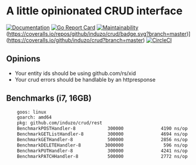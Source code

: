 # A little opinionated CRUD interface

[![Documentation](https://godoc.org/github.com/induzo/crud?status.svg)](http://godoc.org/github.com/induzo/crud) [![Go Report Card](https://goreportcard.com/badge/github.com/induzo/crud)](https://goreportcard.com/report/github.com/induzo/crud) [![Maintainability](https://api.codeclimate.com/v1/badges/3e4ee9ac6a7a39a18c36/maintainability)](https://codeclimate.com/github/induzo/crud/maintainability) (https://coveralls.io/repos/github/induzo/crud/badge.svg?branch=master)](https://coveralls.io/github/induzo/crud?branch=master) [![CircleCI](https://circleci.com/gh/induzo/crud.svg?style=svg)](https://circleci.com/gh/induzo/crud)

## Opinions

- Your entity ids should be using github.com/rs/xid
- Your crud errors should be handlable by an httpresponse

## Benchmarks (i7, 16GB)

```bash
    goos: linux
    goarch: amd64
    pkg: github.com/induzo/crud/rest
    BenchmarkPOSTHandler-8            300000              4190 ns/op            1912 B/op         20 allocs/op
    BenchmarkGETListHandler-8         300000              4694 ns/op            2131 B/op         31 allocs/op
    BenchmarkGETHandler-8             500000              2856 ns/op            1138 B/op         14 allocs/op
    BenchmarkDELETEHandler-8         3000000               596 ns/op              80 B/op          2 allocs/op
    BenchmarkPUTHandler-8             300000              4241 ns/op            1842 B/op         21 allocs/op
    BenchmarkPATCHHandler-8           500000              2772 ns/op            1544 B/op         17 allocs/op
```

